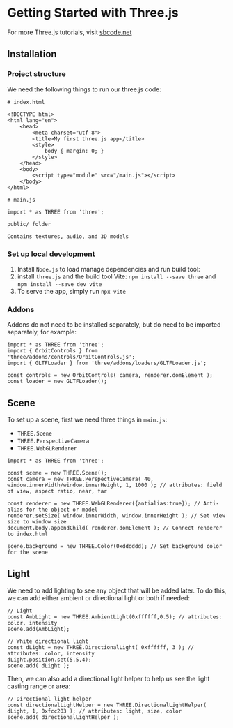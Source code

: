 # Getting Started with Three.js

For more Three.js tutorials, visit [sbcode.net](https://sbcode.net/threejs/)

## Installation

### Project structure
We need the following things to run our three.js code:

```
# index.html

<!DOCTYPE html>
<html lang="en">
	<head>
		<meta charset="utf-8">
		<title>My first three.js app</title>
		<style>
			body { margin: 0; }
		</style>
	</head>
	<body>
		<script type="module" src="/main.js"></script>
	</body>
</html>
```

```
# main.js

import * as THREE from 'three';

```

```
public/ folder

Contains textures, audio, and 3D models

```

### Set up local development 

1. Install `Node.js` to load manage dependencies and run build tool: 
2. install `three.js` and the build tool Vite: `npm install --save three` and `npm install --save dev vite`
3. To serve the app, simply run `npx vite`


### Addons
Addons do not need to be installed separately, but do need to be imported separately, for example:
```
import * as THREE from 'three';
import { OrbitControls } from 'three/addons/controls/OrbitControls.js';
import { GLTFLoader } from 'three/addons/loaders/GLTFLoader.js';

const controls = new OrbitControls( camera, renderer.domElement );
const loader = new GLTFLoader();
```


## Scene
To set up a scene, first we need three things in `main.js`:
- `THREE.Scene`
- `THREE.PerspectiveCamera` 
- `THREE.WebGLRenderer`
```
import * as THREE from 'three';

const scene = new THREE.Scene();
const camera = new THREE.PerspectiveCamera( 40, window.innerWidth/window.innerHeight, 1, 1000 ); // attributes: field of view, aspect ratio, near, far

const renderer = new THREE.WebGLRenderer({antialias:true}); // Anti-alias for the object or model
renderer.setSize( window.innerWidth, window.innerHeight ); // Set view size to window size
document.body.appendChild( renderer.domElement ); // Connect renderer to index.html

scene.background = new THREE.Color(0xdddddd); // Set background color for the scene
```

## Light
We need to add lighting to see any object that will be added later. 
To do this, we can add either ambient or directional light or both if needed:
```
// Light
const AmbLight = new THREE.AmbientLight(0xffffff,0.5); // attributes: color, intensity
scene.add(AmbLight);

// White directional light
const dLight = new THREE.DirectionalLight( 0xffffff, 3 ); // attributes: color, intensity
dLight.position.set(5,5,4);
scene.add( dLight );
```

Then, we can also add a directional light helper to help us see the light casting range or area:
```
// Directional light helper
const directionalLightHelper = new THREE.DirectionalLightHelper( dLight, 1, 0xfcc203 ); // attributes: light, size, color
scene.add( directionalLightHelper );
```

